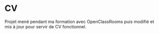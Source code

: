 # CV

Projet mené pendant ma formation avec OpenClassRooms puis modifié et mis à jour pour servir de CV fonctionnel.
